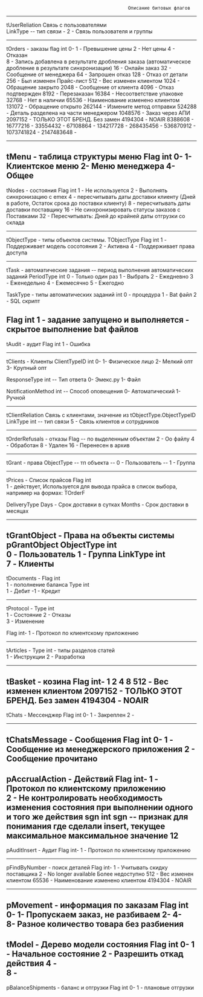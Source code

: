                                                  Описание битовых флагов

------------------------------------------------------------------------------------------------------------------------
tUserReliation              Связь с пользователями  
LinkType                     -- тип связи 
                             - 2 - Связь пользователя и группы

------------------------------
tOrders - заказы
flag                     int   0- 
                               1 - Превышение цены
                               2 - Нет цены
                               4 - Отказан	
							   8 - Запись добавлена в результате дробления заказа (автоматическое дробление в результате синхронизации)
                              16 - Онлайн заказ
                              32 - Сообщение от менеджера
                              64 - Запрошен отказ
                             128 - Отказ от детали
                             256 - Был изменен Прайс-лист
                             512 - Вес изменен клиентом
                            1024 - Обращение закрыто
                            2048 - Сообщение от клиента
                            4096 - Отказ подтвержден
                            8192 - Перезаказан
                           16384 - Несоответствие упаковке
                           32768 - Нет в наличии
                           65536 - Наименование изменено клиентом
                          131072 - Обращение открыто
                          262144 - Измените метод отправки
                          524288 - Деталь разделена на части менеджером
                         1048576 - Заказ через АПИ
                         2097152 - ТОЛЬКО ЭТОТ БРЕНД. Без замен
                         4194304 - NOAIR
                         8388608 - 
                        16777216 - 
                        33554432 - 
                        67108864 - 
                       134217728 - 
                       268435456 - 
                       536870912 - 
                      1073741824 - 
                      2147483648 - 

------------------------------
tMenu - таблица структуры меню
Flag                     int   0-
                               1- Клиентское меню
                               2- Меню менеджера
							   4- Общее
------------------------------
tNodes - состояния
Flag                     int   1 - Не используется
                               2 - Выполнять синхронизацию с emex
                               4 - пересчитывать даты доставки клиенту (Дней в работе, Остаток срока до поставки клиенту)
                               8 - пересчитывать даты доставки поставщику
                              16 - Не синхронизировать статусы заказов с Поставками
                              32 - Пересчитывать: Дней до крайней даты отгрузки со склада
                           
------------------------------
tObjectType - типы объектов системы. TObjectType
Flag                     int   1 - Поддерживает модель сосотояния
                               2 - Активна
                               4 - Поддерживает права доступа

------------------------------
tTask       - автоматические задания
            -- период выполнения автоматических заданий
PeriodType               int   0 - Только один раз
                               1 - Выбрать
                               2 - Ежедневно
                               3 - Еженедельно
                               4 - Ежемесячно
                               5 - Ежегодно

TaskType - типы автоматических заданий
                         int   0 - процедура 
                               1 - Bat файл
                               2 - SQL скрипт

Flag                     int   1 - задание запущено и выполняется
                               - скрытое выполнение bat файлов
------------------------------
tAudit       - аудит
Flag                     int   1 - Ошибка
                             
------------------------------							   
tClients - Клиенты
ClientTypeID             int   0-
                               1- Физическое лицо
                               2- Мелкий опт
							   3- Крупный опт

ResponseType             int  -- Тип ответа
                               0- Эмекс.ру
                               1- Файл

NotificationMethod       int  -- Способ оповещения
                               0- Автоматический
                               1- Ручной

------------------------------
tClientReliation              Связь с клиентами, значение из tObjectType.ObjectTypeID    
LinkType                 int  -- тип связи 
                               5 - Связь клиентов и сотрудников

------------------------------
tOrderRefusals  - отказы
Flag                        -- по выделенным объектам
                               2 - Оо файлу
							   4 - Обработан
							   8 - Удален
                              16 - Перенесен в архив

------------------------------
tGrant   - права
ObjectType                  -- тп объекта
                            -- 0 - Пользователь
                            -- 1 - Группа

------------------------------
tPrices - Список прайсов
Flag                     int  
                              1 - действует, Используется для вывода прайса в список выбора, например на формах: TOrderF
                           
DeliveryType                  Days   - Срок доставки в сутках
                              Months - Срок доставки в месяцах

------------------------------
tGrantObject - Права на объекты системы
pGrantObject
ObjectType               int  
                              0 - Пользователь
                              1 - Группа
LinkType                 int  
                              7 - Клиенты
------------------------------
tDocuments - 
Flag                     int  
                              1 - пополнение баланса
Type                     int  
                              1 - Дебит
                             -1 - Кредит    
                                          
------------------------------
tProtocol - 
Type                    int  
                              1 - Состояние
                              2 - Отказы  
                              3 - Изменение 

Flag                    int- 
                         1   - Протокол по клиентскому приложению

------------------------------
tArticles - 
Type                    int - типы разделов статей  
                              1 - Инструкции 
                              2 - Разработка
                        
------------------------------
tBasket - козина
Flag                    int- 
                          1
                          2
                          4
                          8
                        512 - Вес изменен клиентом
                    2097152 - ТОЛЬКО ЭТОТ БРЕНД. Без замен
                    4194304 - NOAIR
------------------------------
tChats - Мессенджер
Flag                     int   0- 
                               1 - Закреплен
                               2 - 

------------------------------
tChatsMessage - Сообщения
Flag                     int   0- 
                               1 - Сообщение из менеджерского приложения
                               2 - Сообщение прочитано
------------------------------

pAccrualAction - Действий
Flag                    int- 
                         1   - Протокол по клиентскому приложению    
                         2   - Не контролировать необходимость изменения состояния при выполнении одного и того же действия
sgn                     int  sgn -- признак для понимания где сделали insert, текущее максимальное максимальное значение 12                     
------------------------------
pAuditInsert   - Аудит
Flag                    int- 
                         1   - Протокол по клиентскому приложению           


------------------------------
pFindByNumber - поиск деталей
Flag                    int- 
                          1 - Учитывать скидку поставщика
                          2 - No longer available Более недоступно
                        512 - Вес изменен клиентом
                      65536 - Наименование изменено клиентом
                    4194304 - NOAIR
                        
                              
------------------------------                              
pMovement - информация по заказам
Flag                     int  
                           0-
                           1- Пропускаем заказ, не разбиваем
                           2- 
						   4-  
                           8- Разное количество товара без разбиения 
------------------------------
tModel - Дерево модели состояния
Flag                     int   0- 
                               1 - Начальное состояние
                               2 - Разрешить откад действия
                               4 - 	
							   8 - 
------------------------------
pBalanceShipments - баланс и отгрузки
Flag                     int   0- 
                               1 - плановые отгрузки
